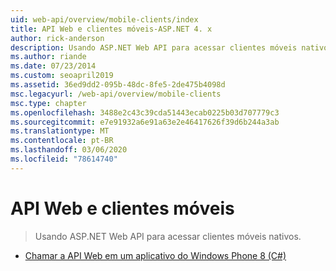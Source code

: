 ```yaml
---
uid: web-api/overview/mobile-clients/index
title: API Web e clientes móveis-ASP.NET 4. x
author: rick-anderson
description: Usando ASP.NET Web API para acessar clientes móveis nativos.
ms.author: riande
ms.date: 07/23/2014
ms.custom: seoapril2019
ms.assetid: 36ed9dd2-095b-48dc-8fe5-2de475b4098d
msc.legacyurl: /web-api/overview/mobile-clients
msc.type: chapter
ms.openlocfilehash: 3488e2c43c39cda51443ecab0225b03d707779c3
ms.sourcegitcommit: e7e91932a6e91a63e2e46417626f39d6b244a3ab
ms.translationtype: MT
ms.contentlocale: pt-BR
ms.lasthandoff: 03/06/2020
ms.locfileid: "78614740"
---
```

# <a name="web-api-and-mobile-clients"></a>API Web e clientes móveis

> Usando ASP.NET Web API para acessar clientes móveis nativos.

- [Chamar a API Web em um aplicativo do Windows Phone 8 (C#)](calling-web-api-from-a-windows-phone-8-application.md)
